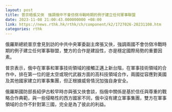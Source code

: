 ```yaml
---
layout: post
title: 普京晤張又俠　強調俄中不會仿傚冷戰時期的例子建立任何軍事聯盟
date: 2023-11-08 21:00:43.000000000 +08:00
link: https://news.rthk.hk/rthk/ch/component/k2/1727026-20231108.htm
categories: rthk
---
```


俄羅斯總統普京會見到訪的中共中央軍委副主席張又俠，強調兩國不會仿傚冷戰時期的例子建立任何軍事聯盟，雙方的合作是建設性，亦是穩定國際局勢的重要因素。

普京表示，俄中在軍事和軍事技術領域的接觸正邁上新台階，在軍事技術領域的合作中，排在第一位的是太空或現代武器方面的高科技領域合作，兩國從容應對美國及其他國家建立的軍事集團，但正根據威脅情況加強自身安全。

俄羅斯國防部長紹伊古較早時亦與張又俠會談，指俄中關係是基於信任與尊重的戰略合作典範，與一些侵略性的西方國家不同，俄中沒有建立軍事集團，雙方在軍事領域的合作不針對第三國，完全是為了彼此的利益。
